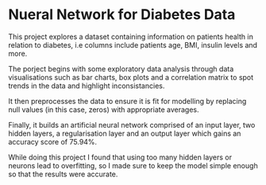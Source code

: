 # Nueral Network for Diabetes Data

This project explores a dataset containing information on patients health in relation to diabetes, i.e columns include patients age, BMI, insulin levels and more. 

The porject begins with some exploratory data analysis through data visualisations such as bar charts, box plots and a correlation matrix to spot trends in the data and highlight inconsistancies.

It then preprocesses the data to ensure it is fit for modelling by replacing null values (in this case, zeros) with appropriate averages.

Finally, it builds an artificial neural network comprised of an input layer, two hidden layers, a regularisation layer and an output layer which gains an accuracy score of 75.94%.

While doing this project I found that using too many hidden layers or neurons lead to overfitting, so I made sure to keep the model simple enough so that the results were accurate.
